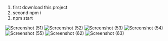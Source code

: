1. first download this project 
2. second npm i
3. npm start






![Screenshot (51)](https://user-images.githubusercontent.com/82964912/175079499-74b1ed65-f0ee-427a-805a-7e6cbf9f8667.png)
![Screenshot (52)](https://user-images.githubusercontent.com/82964912/175079522-0215596a-7915-46e8-b5ce-1d259aeafbc1.png)
![Screenshot (53)](https://user-images.githubusercontent.com/82964912/175079531-03c4c680-a52b-4fb3-a1d8-23073db92f1f.png)
![Screenshot (54)](https://user-images.githubusercontent.com/82964912/175079535-9fe7e6de-aa59-4d5c-9e5c-6f93adafe2a3.png)
![Screenshot (55)](https://user-images.githubusercontent.com/82964912/175079541-32e01691-5cab-4ef8-8e66-16265aec2a86.png)
![Screenshot (62)](https://user-images.githubusercontent.com/82964912/175896056-39b0bbc1-547e-4a57-a5fc-cefa1e227ad4.png)
![Screenshot (63)](https://user-images.githubusercontent.com/82964912/175896071-84f7f4f7-2349-40be-a44b-199c26862f88.png)
